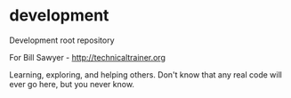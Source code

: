# development
Development root repository

For Bill Sawyer - http://technicaltrainer.org

Learning, exploring, and helping others. Don't know that any real code will ever go here, but you never know.
